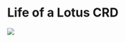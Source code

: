 # Life of a Lotus CRD

![](https://github.com/nghialv/lotus/blob/master/docs/life-of-lotus-crd.png)
